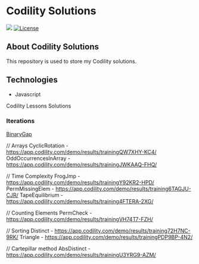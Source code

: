 # Codility Solutions 

<p>
  <img src="https://img.shields.io/badge/made%20by-RICHARD%20BREHMER-04D361?style=flat-square">
  <a href="https://opensource.org/licenses/MIT">
    <img alt="License" src="https://img.shields.io/badge/license-MIT-04D361?style=flat-square">
  </a>
</p>

## About Codility Solutions 

This repository is used to store my Codility solutions.

## Technologies

- Javascript

Codility Lessons Solutions

### Iterations
[BinaryGap](https://app.codility.com/demo/results/trainingRAHFG7-J4B/)

// Arrays
CyclicRotation - https://app.codility.com/demo/results/trainingQW7XHY-KC4/ 
OddOccurrencesInArray - https://app.codility.com/demo/results/trainingJWKAAQ-FHQ/

// Time Complexity
FrogJmp - https://app.codility.com/demo/results/trainingY92KR2-HPD/ 
PermMissingElem - https://app.codility.com/demo/results/training6TAGJU-CJR/ 
TapeEquilibrium - https://app.codility.com/demo/results/training4FTERA-2XG/

// Counting Elements 
PermCheck - https://app.codility.com/demo/results/trainingVH74T7-FZH/

// Sorting
Distinct - https://app.codility.com/demo/results/training72H7NC-9RK/
Triangle - https://app.codility.com/demo/results/trainingPDP9BP-4N2/

// Cartepillar method
AbsDistinct - https://app.codility.com/demo/results/trainingU3YRG9-AZM/

